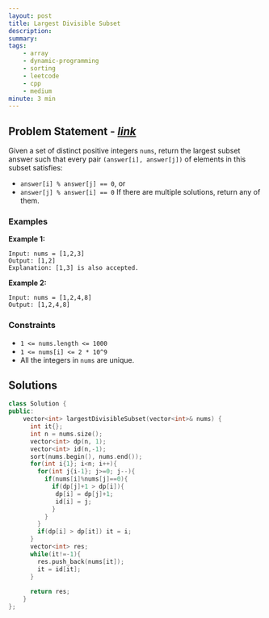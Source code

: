 ```yaml
---
layout: post
title: Largest Divisible Subset
description: 
summary:
tags:
    - array
    - dynamic-programming
    - sorting
    - leetcode
    - cpp
    - medium
minute: 3 min
---
```


## Problem Statement - [*link*](https://leetcode.com/problems/largest-divisible-subset)  

Given a set of distinct positive integers `nums`, return the largest subset answer such that every pair `(answer[i], answer[j])` of elements in this subset satisfies:

+ `answer[i] % answer[j] == 0`, or
+ `answer[j] % answer[i] == 0`
If there are multiple solutions, return any of them.

### Examples

**Example 1:**    
```
Input: nums = [1,2,3]
Output: [1,2]
Explanation: [1,3] is also accepted.
```

**Example 2:**    
```
Input: nums = [1,2,4,8]
Output: [1,2,4,8]
```

### Constraints
+ `1 <= nums.length <= 1000`
+ `1 <= nums[i] <= 2 * 10^9`
+ All the integers in `nums` are unique.

## Solutions

```cpp
class Solution {
public:
    vector<int> largestDivisibleSubset(vector<int>& nums) {
      int it{};
      int n = nums.size();
      vector<int> dp(n, 1);
      vector<int> id(n,-1);
      sort(nums.begin(), nums.end());
      for(int i{1}; i<n; i++){
        for(int j{i-1}; j>=0; j--){
          if(nums[i]%nums[j]==0){
            if(dp[j]+1 > dp[i]){
             dp[i] = dp[j]+1;
             id[i] = j;              
            }
          }
        }
        if(dp[i] > dp[it]) it = i;
      }
      vector<int> res;
      while(it!=-1){
        res.push_back(nums[it]);
        it = id[it];
      }
      
      return res;
    }
};
```


